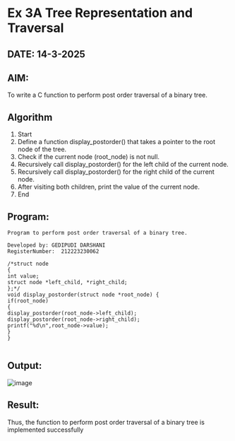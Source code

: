 # Ex 3A Tree Representation and Traversal
## DATE: 14-3-2025
## AIM:
To write a C function to perform post order traversal of a binary tree.

## Algorithm
1. Start 
2. Define a function display_postorder() that takes a pointer to the root node of the tree. 
3. Check if the current node (root_node) is not null. 
4. Recursively call display_postorder() for the left child of the current node. 
5. Recursively call display_postorder() for the right child of the current node. 
6. After visiting both children, print the value of the current node. 
7. End 

## Program:
```
Program to perform post order traversal of a binary tree.

Developed by: GEDIPUDI DARSHANI
RegisterNumber:  212223230062
 
/*struct node 
{ 
int value; 
struct node *left_child, *right_child; 
};*/ 
void display_postorder(struct node *root_node) { 
if(root_node) 
{ 
display_postorder(root_node->left_child); 
display_postorder(root_node->right_child); 
printf("%d\n",root_node->value); 
} 
} 


```

## Output:

![image](https://github.com/user-attachments/assets/522e8111-c2fa-4112-818d-80c81a2f94a5)


## Result:
Thus, the function to perform post order traversal of a binary tree is implemented successfully
